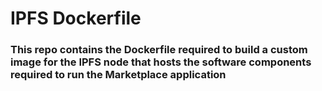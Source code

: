 # IPFS Dockerfile

### This repo contains the Dockerfile required to build a custom image for the IPFS node that hosts the software components required to run the Marketplace application 
